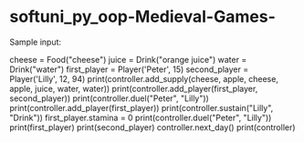 # softuni_py_oop-Medieval-Games-

Sample input:

cheese = Food("cheese")
juice = Drink("orange juice")
water = Drink("water")
first_player = Player('Peter', 15)
second_player = Player('Lilly', 12, 94)
print(controller.add_supply(cheese, apple, cheese, apple, juice, water, water))
print(controller.add_player(first_player, second_player))
print(controller.duel("Peter", "Lilly"))
print(controller.add_player(first_player))
print(controller.sustain("Lilly", "Drink"))
first_player.stamina = 0
print(controller.duel("Peter", "Lilly"))
print(first_player)
print(second_player)
controller.next_day()
print(controller)
